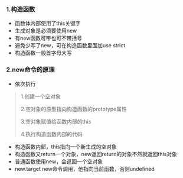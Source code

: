 ### 1.构造函数

* 函数体内部使用了this关键字
* 生成对象是必须要使用new
* 有new函数可带也可不带括号
* 避免少写了new，可在构造函数里面加use strict
* 构造函数一般首字母大写

### 2.new命令的原理

* 依次执行

> 1.创建一个空对象
>
> 2.空对象的原型指向构造函数的prototype属性
>
> 3.空对象赋值给函数内部的this
>
> 4.执行构造函数内部的代码

* 构造函数内部，this指向一个新生成的空对象
* 构造函数又return一个对象，new返回return的对象不然就返回this对象
* 普通函数使用new，会返回一个空对象
* new.target new命令调用，他指向当前函数，否则undefined



